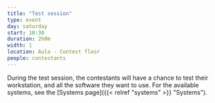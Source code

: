 ```yaml
---
title: "Test session"
type: event
day: saturday
start: 10:30
duration: 2h0m
width: 1
location: Aula - Contest floor
people: contestants
---
```


During the test session, the contestants will have a chance to test their workstation, and all the software they want to use.
For the available systems, see the [Systems page]({{< relref "systems" >}} "Systems").

